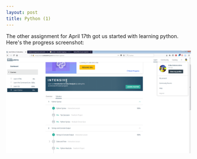 ```yaml
---
layout: post
title: Python (1)
---
```


The other assignment for April 17th got us started with learning python.
Here's the progress screenshot:

![](../assets/img/python1.png)

